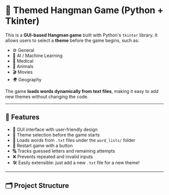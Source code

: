 # 🧠 Themed Hangman Game (Python + Tkinter)

This is a **GUI-based Hangman game** built with Python's `tkinter` library. It allows users to select a **theme** before the game begins, such as:
- ⚙️ General
- 🤖 AI / Machine Learning
- 🏥 Medical
- 🐾 Animals
- 🎬 Movies
- 🌍 Geography

The game **loads words dynamically from text files**, making it easy to add new themes without changing the code.

---

## 🚀 Features

- 🎨 GUI interface with user-friendly design
- 🎯 Theme selection before the game starts
- 📂 Loads words from `.txt` files under the `word_lists/` folder
- 🔄 Restart game with a button
- 🔠 Tracks guessed letters and remaining attempts
- ❌ Prevents repeated and invalid inputs
- 🛠 Easily extensible: just add a new `.txt` file for a new theme!

---

## 🗂️ Project Structure

